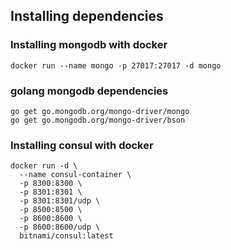 ## Installing dependencies

### Installing mongodb with docker

```
docker run --name mongo -p 27017:27017 -d mongo
```

### golang mongodb dependencies

```
go get go.mongodb.org/mongo-driver/mongo
go get go.mongodb.org/mongo-driver/bson
```

### Installing consul with docker

```
docker run -d \
  --name consul-container \
  -p 8300:8300 \
  -p 8301:8301 \
  -p 8301:8301/udp \
  -p 8500:8500 \
  -p 8600:8600 \
  -p 8600:8600/udp \
  bitnami/consul:latest 
```